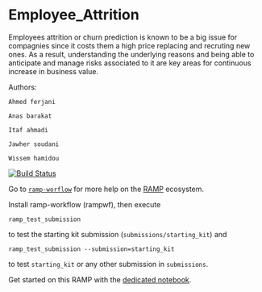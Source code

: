 # Employee_Attrition

Employees attrition or churn prediction is known to be a big issue for compagnies since it costs them a high price replacing and recruting new ones. As a result, understanding the underlying reasons and being able to anticipate and manage risks associated to it are key areas for continuous increase in business value.


Authors: 
```
Ahmed ferjani

Anas barakat

Itaf ahmadi 

Jawher soudani

Wissem hamidou
```

[![Build Status](https://hal.archives-ouvertes.fr/UNIV-PARIS-SACLAY/public/logo_UP_saclay_final.png)](https://www.google.com)

Go to [`ramp-worflow`](https://github.com/paris-saclay-cds/ramp-workflow) for more help on the [RAMP](http:www.ramp.studio) ecosystem.

Install ramp-workflow (rampwf), then execute

```
ramp_test_submission
```

to test the starting kit submission (`submissions/starting_kit`) and

```
ramp_test_submission --submission=starting_kit
```

to test `starting_kit` or any other submission in `submissions`.

Get started on this RAMP with the [dedicated notebook](employee_attrition_starting_kit.ipynb).


